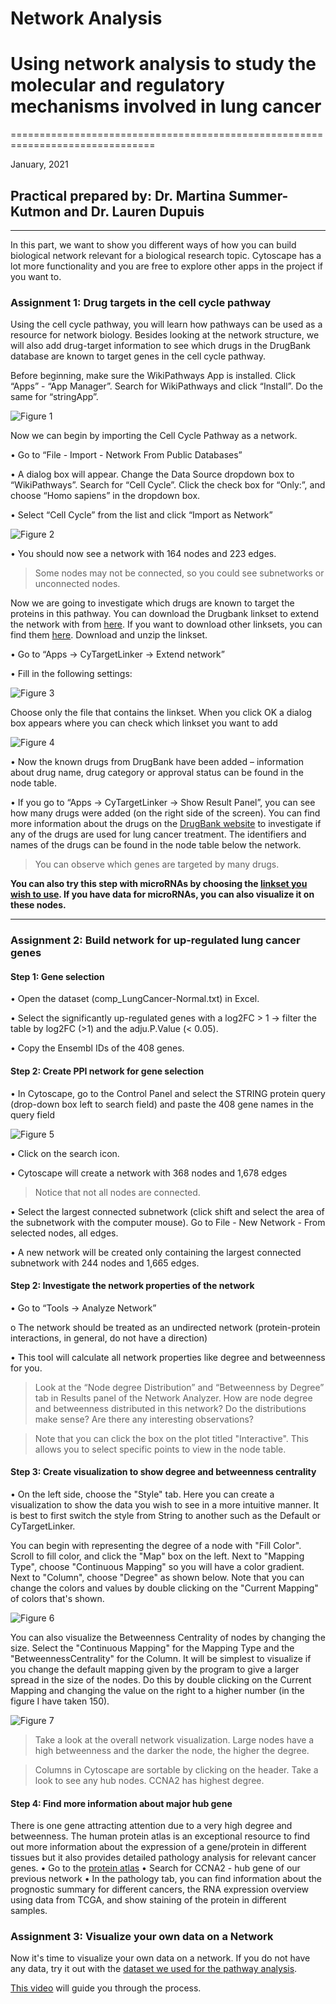 # Network Analysis
# Using network analysis to study the molecular and regulatory mechanisms involved in lung cancer
===============================================================================

January, 2021

## Practical prepared by: Dr. Martina Summer-Kutmon and Dr. Lauren Dupuis
---------------------------------------------------------------------------------------------------

In this part, we want to show you different ways of how you can build biological network relevant for a biological research topic. 
Cytoscape has a lot more functionality and you are free to explore other apps in the project if you want to.  

### Assignment 1: Drug targets in the cell cycle pathway

Using the cell cycle pathway, you will learn how pathways can be used as a resource for network biology. Besides looking at the network 
structure, we will also add drug-target information to see which drugs in the DrugBank database are known to target genes in the cell 
cycle pathway.

Before beginning, make sure the WikiPathways App is installed. Click “Apps” - “App Manager”. Search for WikiPathways and click “Install”. 
Do the same for “stringApp”.

![Figure 1](../Images/Network_Tutorial/Cytoscape_app_manager.png)

Now we can begin by importing the Cell Cycle Pathway as a network.

•	Go to “File - Import - Network From Public Databases”

•	A dialog box will appear. Change the Data Source dropdown box to “WikiPathways”. Search for “Cell Cycle”. Click the check box for 
“Only:”, and choose “Homo sapiens” in the dropdown box. 

•	Select “Cell Cycle” from the list and click “Import as Network”

![Figure 2](../Images/Network_Tutorial/Import_Network_from_Public_Database.png)

•	You should now see a network with 164 nodes and 223 edges.

> Some nodes may not be connected, so you could see subnetworks or unconnected nodes. 

Now we are going to investigate which drugs are known to target the proteins in this pathway.
You can download the Drugbank linkset to extend the network with from [here](https://ndownloader.figshare.com/files/21623682?private_link=32aae0822ffdd1f5660b). If you want to download other linksets, you can find them [here](https://cytargetlinker.github.io/pages/linksets.html).
Download and unzip the linkset.

•	Go to “Apps → CyTargetLinker → Extend network”

•	Fill in the following settings: 

![Figure 3](../Images/Network_Tutorial/Extend_Network_Settings.PNG)

Choose only the file that contains the linkset. When you click OK a dialog box appears where you can check which linkset you want to add

![Figure 4](../Images/Network_Tutorial/linkset_file.PNG)

•	Now the known drugs from DrugBank have been added – information about drug name, drug category or approval status can be found in the 
node table.

•	If you go to “Apps → CyTargetLinker → Show Result Panel”, you can see how many drugs were added (on the right side of the screen). 
You can find more information about the drugs on the [DrugBank website](www.drugbank.ca) to investigate if any of the drugs are used 
for lung cancer treatment.  The identifiers and names of the drugs can be found in the node table below the network. 

> You can observe which genes are targeted by many drugs.


**You can also try this step with microRNAs by choosing the [linkset you wish to use](https://cytargetlinker.github.io/pages/linksets.html). If you have data for microRNAs, you can also visualize it on these nodes.** 


----------------------------------------------------------------------------------------------------------------------

### Assignment 2: Build network for up-regulated lung cancer genes

#### **Step 1: Gene selection**
•	Open the dataset (comp_LungCancer-Normal.txt) in Excel. 

•	Select the significantly up-regulated genes with a log2FC > 1 → filter the table by log2FC (>1) and the adju.P.Value (< 0.05). 

•	Copy the Ensembl IDs of the 408 genes.

#### **Step 2: Create PPI network for gene selection**
•	In Cytoscape, go to the Control Panel and select the STRING protein query (drop-down box left to search field) and paste the 408 gene 
names in the query field 

![Figure 5](../Images/Network_Tutorial/String_Query.png)

•	Click on the search icon.

•	Cytoscape will create a network with 368 nodes and 1,678 edges

> Notice that not all nodes are connected.

•	Select the largest connected subnetwork (click shift and select the area of the subnetwork with the computer mouse). Go to File - 
New Network - From selected nodes, all edges.

•	A new network will be created only containing the largest connected subnetwork with 244 nodes and 1,665 edges.

#### **Step 2: Investigate the network properties of the network**
•	Go to “Tools → Analyze Network”

o	The network should be treated as an undirected network (protein-protein interactions, in general, do not have a direction)

•	This tool will calculate all network properties like degree and betweenness for you.


> Look at the “Node degree Distribution” and “Betweenness by Degree” tab in Results panel of the Network Analyzer. How are node degree 
> and betweenness distributed in this network? Do the distributions make sense? Are there any interesting observations?

> Note that you can click the box on the plot titled "Interactive". This allows you to select specific points to view in the node table.

#### **Step 3: Create visualization to show degree and betweenness centrality**
•	On the left side, choose the "Style" tab. Here you can create a visualization to show the data you wish to see in a more intuitive manner. It is best to first switch the style from String to another such as the Default or CyTargetLinker. 

You can begin with representing the degree of a node with "Fill Color". Scroll to fill color, and click the "Map" box on the left. Next to "Mapping Type", choose "Continuous Mapping" so you will have a color gradient. Next to "Column", choose "Degree" as shown below. Note that you can change the colors and values by double clicking on the "Current Mapping" of colors that's shown.


![Figure 6](../Images/Network_Tutorial/Network_Vis_Degree_Color.PNG)

You can also visualize the Betweenness Centrality of nodes by changing the size. Select the "Continuous Mapping" for the Mapping Type and the "BetweennessCentrality" for the Column. It will be simplest to visualize if you change the default mapping given by the program to give a larger spread in the size of the nodes. Do this by double clicking on the Current Mapping and changing the value on the right to a higher number (in the figure I have taken 150). 

![Figure 7](../Images/Network_Tutorial/Network_Vis_Size_Betweenness.PNG)

> Take a look at the overall network visualization. Large nodes have a high betweenness and the darker the node, the higher 
> the degree.

> Columns in Cytoscape are sortable by clicking on the header. Take a look to see any hub nodes.
> CCNA2 has highest degree. 

#### **Step 4: Find more information about major hub gene**
There is one gene attracting attention due to a very high degree and betweenness. The human protein atlas is an exceptional 
resource to find out more information about the expression of a gene/protein in different tissues but it also provides detailed pathology 
analysis for relevant cancer genes. 
•	Go to the [protein atlas](https://www.proteinatlas.org) 
•	Search for CCNA2 - hub gene of our previous network
•	In the pathology tab, you can find information about the prognostic summary for different cancers, the RNA expression overview using 
data from TCGA, and show staining of the protein in different samples. 


### Assignment 3: Visualize your own data on a Network

Now it's time to visualize your own data on a network. If you do not have any data, try it out with the [dataset we used for the pathway analysis](https://github.com/LaurenDupuis/Helis_Omics_12-13_January_2020/blob/main/Data/comp_LungCancer-Normal.txt).

[This video](https://drive.google.com/file/d/1zV5WYWnaspLk-sHzm_-_03Wd-iouzBL8/view?usp=sharing) will guide you through the process. 





